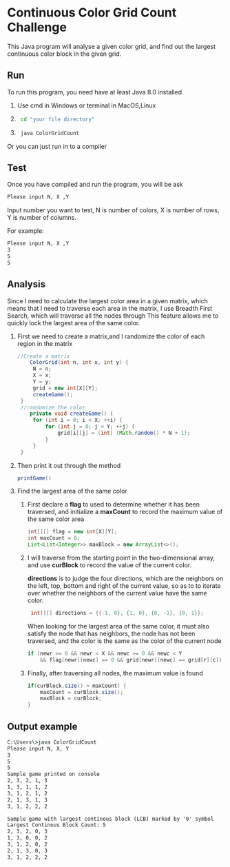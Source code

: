 # Continuous Color Grid Count Challenge

This Java program will analyse a given color grid, and find out the largest continuous color block in the given grid.

## Run
To run this program, you need have at least Java 8.0 installed.

1. Use cmd in Windows or terminal in MacOS,Linux 
   

2. ```bash
    cd "your file directory"
    ```
3. ```bash
    java ColorGridCount
    ```

Or you can just run in to a compiler

## Test
Once you have compiled and run the program, you will be ask
```bash
Please input N, X ,Y
```
Input number you want to test, N is number of colors, X is number of rows, Y is number of columns.

For example:
```bash
Please input N, X ,Y
3
5
5
```

## Analysis

Since I need to calculate the largest color area in a given matrix, which means that I need to traverse each area in the matrix, I use Breadth First Search, which will traverse all the nodes through This feature allows me to quickly lock the largest area of the same color.

1. First we need to create a matrix,and I randomize the color of each region in the matrix
   ```java
   //Create a matrix
       ColorGrid(int n, int x, int y) {
        N = n;
        X = x;
        Y = y;
        grid = new int[X][Y];
        createGame();
    }
    //randomize the color
       private void createGame() {
        for (int i = 0; i < X; ++i) {
            for (int j = 0; j < Y; ++j) {
                grid[i][j] = (int) (Math.random() * N + 1);
            }
        }
    }
    ```
2. Then print it out through the method 
    ```java     
    printGame()
    ```
3. Find the largest area of the same color
   1.   First declare a **flag** to used to determine whether it has been traversed, and initialize a **maxCount** to record the maximum value of the same color area
        ```java
        int[][] flag = new int[X][Y];
        int maxCount = 0;
        List<List<Integer>> maxBlock = new ArrayList<>();
        ```
    2. I will traverse from the starting point in the two-dimensional array, and use **curBlock** to record the value of the current color.
    
        **directions** is to judge the four directions, which are the neighbors on the left, top, bottom and right of the current value, so as to to iterate over whether the neighbors of the current value have the same color.
        ```java
         int[][] directions = {{-1, 0}, {1, 0}, {0, -1}, {0, 1}};
        ```

       When looking for the largest area of the same color, it must also satisfy the node that has neighbors, the node has not been traversed, and the color is the same as the color of the current node
        ```java
        if (newr >= 0 && newr < X && newc >= 0 && newc < Y
            && flag[newr][newc] == 0 && grid[newr][newc] == grid[r][c])
        ```
    3. Finally, after traversing all nodes, the maximum value is found
        ```java
        if(curBlock.size() > maxCount) {
            maxCount = curBlock.size();
            maxBlock = curBlock;
        }
        ```
## Output example

```cmd
C:\Users\>java ColorGridCount
Please input N, X, Y
3
5
5
Sample game printed on console
2, 3, 2, 1, 3
1, 3, 1, 1, 2
3, 1, 2, 1, 2
2, 1, 3, 1, 3
3, 1, 2, 2, 2

Sample game with largest continous block (LCB) marked by '0' symbol
Largest Continous Block Count: 5
2, 3, 2, 0, 3
1, 3, 0, 0, 2
3, 1, 2, 0, 2
2, 1, 3, 0, 3
3, 1, 2, 2, 2
```